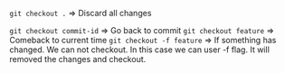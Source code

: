 `git checkout .` => Discard all changes

`git checkout commit-id` => Go back to commit
`git checkout feature` => Comeback to current time
`git checkout -f feature` => If something has changed. We can not checkout. In this case 
we can user -f flag. It will removed the changes and checkout.